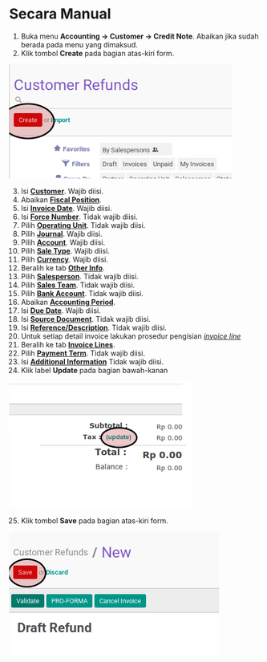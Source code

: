 # Secara Manual

1. Buka menu **Accounting -> Customer -> Credit Note**. Abaikan jika sudah berada pada menu yang dimaksud.
2. Klik tombol **Create** pada bagian atas-kiri form.

![](../../img/credit-note/tombol-create.png)

3. Isi **[Customer](./penjelasan.md#field-customer)**. Wajib diisi.
4. Abaikan **[Fiscal Position](./penjelasan.md#field-fiscal-position)**.
5. Isi **[Invoice Date](./penjelasan.md#field-invoice-date)**. Wajib diisi.
6. Isi **[Force Number](./penjelasan.md#field-force-number)**. Tidak wajib diisi.
7. Pilih **[Operating Unit](./penjelasan.md#field-ou)**. Tidak wajib diisi.
8. Pilih **[Journal](./penjelasan.md#field-journal)**. Wajib diisi.
9. Pilih **[Account](./penjelasan.md#field-account)**. Wajib diisi.
10. Pilih **[Sale Type](./penjelasan.md#field-sale-type)**. Wajib diisi.
11. Pilih **[Currency](./penjelasan.md#field-currency)**. Wajib diisi.
12. Beralih ke tab **[Other Info](./penjelasan.md#penjelasan-tab-other-info)**.
13. Pilih **[Salesperson](./penjelasan.md#field-salesperson)**. Tidak wajib diisi.
14. Pilih **[Sales Team](./penjelasan.md#field-sales-team)**. Tidak wajib diisi.
15. Pilih **[Bank Account](./penjelasan.md#field-bank-account)**. Tidak wajib diisi.
16. Abaikan **[Accounting Period](./penjelasan.md#field-accounting-period)**.
17. Isi **[Due Date](./penjelasan.md#field-due-date)**. Wajib diisi.
18. Isi **[Source Document](./penjelasan.md#field-source-document)**. Tidak wajib diisi.
19. Isi **[Reference/Description](./penjelasan.md#field-reference)**. Tidak wajib diisi.
20. Untuk setiap detail invoice lakukan prosedur pengisian *[invoice line](./membuat-manual-invoice-line.md)*
21. Beralih ke tab **[Invoice Lines](./penjelasan.md#penjelasan-tab-invoice-line)**.
22. Pilih **[Payment Term](./penjelasan.md#field-payment)**. Tidak wajib diisi.
23. Isi **[Additional Information](./penjelasan.md#field-additional-information)** Tidak wajib diisi.
24. Klik label **Update** pada bagian bawah-kanan

![](../../img/credit-note/tombol-update.png)

25. Klik tombol **Save** pada bagian atas-kiri form.

![](../../img/credit-note/tombol-save.png)
